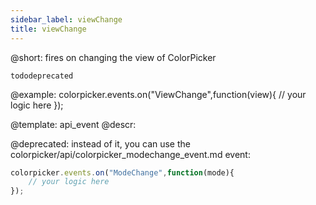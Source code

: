 ```yaml
---
sidebar_label: viewChange
title: viewChange
---          
```


@short:
fires on changing the view of ColorPicker

```tododeprecated ```

@example:
colorpicker.events.on("ViewChange",function(view){
	// your logic here
});


@template: api_event
@descr:


@deprecated: instead of it, you can use the colorpicker/api/colorpicker_modechange_event.md event:

~~~js
colorpicker.events.on("ModeChange",function(mode){
	// your logic here
});
~~~


